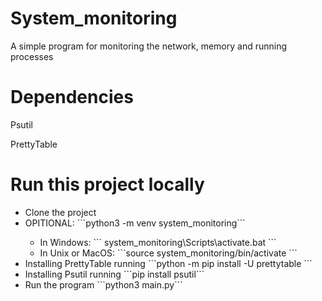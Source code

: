 # System_monitoring

<p> A simple program for monitoring the network, memory and running processes </p>

# Dependencies

<p> Psutil </p>
<p> PrettyTable</p>

# Run this project locally

<ul>
  <li> Clone the project </li>
  <li> OPITIONAL: ```python3 -m venv system_monitoring``` </li>
  <ul>
    <li> In Windows: ``` system_monitoring\Scripts\activate.bat ``` </li>
    <li> In Unix or MacOS: ```source system_monitoring/bin/activate ```</li>
  </ul>
  <li>Installing PrettyTable running ```python -m pip install -U prettytable ``` </li>
  <li>Installing Psutil running ```pip install psutil``` </li>
  <li>Run the program ```python3 main.py``` </li>
</ul>
